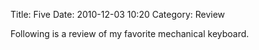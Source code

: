 Title: Five
Date: 2010-12-03 10:20
Category: Review

Following is a review of my favorite mechanical keyboard.
